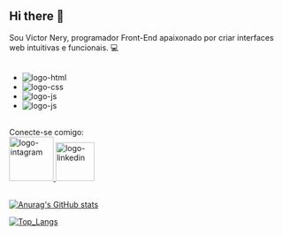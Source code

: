 ## Hi there 👋

Sou Victor Nery, programador Front-End apaixonado por criar interfaces web intuitivas e funcionais. :computer:
<br>
<br>
- <img src="https://img.shields.io/badge/HTML5-E34F26?style=for-the-badge&logo=html5&logoColor=white" alt="logo-html">
- <img src="https://img.shields.io/badge/CSS3-1572B6?style=for-the-badge&logo=css3&logoColor=white" alt="logo-css">
- <img src="https://img.shields.io/badge/JavaScript-F7DF1E?style=for-the-badge&logo=javascript&logoColor=black" alt="logo-js">
- <img src="https://img.shields.io/badge/React-20232A?style=for-the-badge&logo=react&logoColor=61DAFB" alt="logo-js">
<br>
Conecte-se comigo:
<br>
<a href="https://www.instagram.com/victorneryd?igsh=d2lhOW12Nm8yY3ow&utm_source=qr"> 
<img src="https://img.shields.io/badge/Instagram-E4405F?style=for-the-badge&logo=instagram&logoColor=white" width="80px" alt="logo-intagram">
</a>
<a href="www.linkedin.com/in/victor-nery-441a1b109"> 
<img src="https://img.shields.io/badge/LinkedIn-0077B5?style=for-the-badge&logo=linkedin&logoColor=white" width="70px" alt="logo-linkedin">
</a>
<br>
<br>

[![Anurag's GitHub stats](https://github-readme-stats.vercel.app/api?username=victornery22)](https://github.com/anuraghazra/github-readme-stats)

[![Top_Langs](https://github-readme-stats.vercel.app/api/top-langs/?username=victornery22)](https://github.com/anuraghazra/github-readme-stats)
